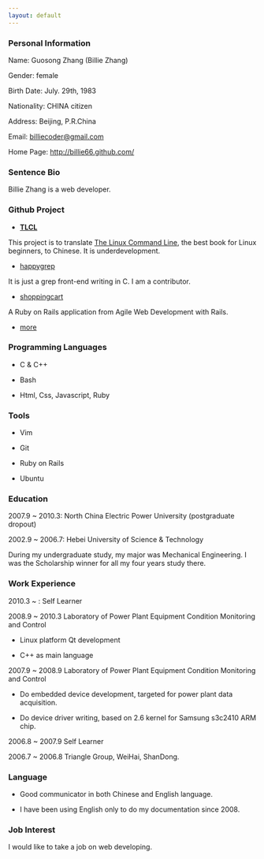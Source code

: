 ```yaml
---
layout: default
---
```


### Personal Information

Name: Guosong Zhang (Billie Zhang)

Gender: female

Birth Date: July. 29th, 1983

Nationality: CHINA citizen

Address: Beijing, P.R.China

Email: billiecoder@gmail.com

Home Page: <http://billie66.github.com/>

### Sentence Bio

Billie Zhang is a web developer.

### Github Project

* [__TLCL__](https://github.com/billie66/TLCL)

This project is to translate [The Linux Command Line](http://linuxcommand.org), 
the best book for Linux beginners, to Chinese. It is underdevelopment.

* [happygrep](http://happypeter.github.com/happygrep/index.html)

It is just a grep front-end writing in C. I am a contributor.

* [shoppingcart](https://github.com/billie66/shoppingcart)

A Ruby on Rails application from Agile Web Development with Rails. 

* [more](https://github.com/billie66) 

### Programming Languages

* C & C++ 

* Bash 

* Html, Css, Javascript, Ruby 

### Tools 

* Vim

* Git

* Ruby on Rails

* Ubuntu 

### Education

2007.9 ~ 2010.3: North China Electric Power University (postgraduate dropout)

2002.9 ~ 2006.7: Hebei University of Science & Technology

During my undergraduate study, my major was Mechanical Engineering. I
was the Scholarship winner for all my four years study there.  

### Work Experience

2010.3 ~ : Self Learner 

2008.9 ~ 2010.3 Laboratory of Power Plant Equipment Condition
Monitoring and Control

* Linux platform Qt development

* C++ as main language 

2007.9 ~ 2008.9 Laboratory of Power Plant Equipment Condition
Monitoring and Control

* Do embedded device development, targeted for power plant data acquisition. 

* Do device driver writing, based on 2.6 kernel for Samsung s3c2410 ARM chip.  

2006.8 ~ 2007.9 Self Learner

2006.7 ~ 2006.8 Triangle Group, WeiHai, ShanDong.  

### Language

* Good communicator in both Chinese and English language. 

* I have been using English only to do my documentation since 2008. 

### Job Interest

I would like to take a job on web developing.

